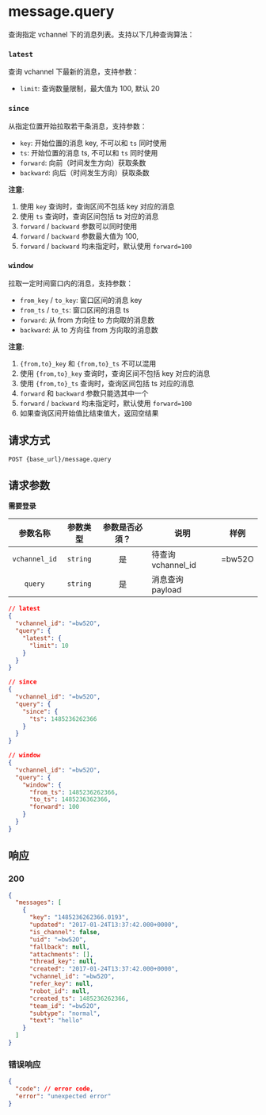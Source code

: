 # message.query

查询指定 vchannel 下的消息列表。支持以下几种查询算法：

### `latest`

查询 vchannel 下最新的消息，支持参数：

- `limit`: 查询数量限制，最大值为 100, 默认 20

### `since`

从指定位置开始拉取若干条消息，支持参数：

- `key`: 开始位置的消息 key, 不可以和 `ts` 同时使用
- `ts`: 开始位置的消息 ts, 不可以和 `ts` 同时使用
- `forward`: 向前（时间发生方向）获取条数
- `backward`: 向后（时间发生方向）获取条数

**注意**:

1. 使用 `key` 查询时，查询区间不包括 key 对应的消息
2. 使用 `ts` 查询时，查询区间包括 ts 对应的消息
3. `forward` / `backward` 参数可以同时使用
4. `forward` / `backward` 参数最大值为 100,
5. `forward` / `backward` 均未指定时，默认使用 `forward=100`

### `window`

拉取一定时间窗口内的消息，支持参数：

- `from_key` / `to_key`: 窗口区间的消息 key
- `from_ts` / `to_ts`: 窗口区间的消息 ts
- `forward`: 从 from 方向往 to 方向取的消息数
- `backward`: 从 to 方向往 from 方向取的消息数

**注意**:

1. `{from,to}_key` 和 `{from,to}_ts` 不可以混用
2. 使用 `{from,to}_key` 查询时，查询区间不包括 key 对应的消息
3. 使用 `{from,to}_ts` 查询时，查询区间包括 ts 对应的消息
4. `forward` 和 `backward` 参数只能选其中一个
5. `forward` / `backward` 均未指定时，默认使用 `forward=100`
6. 如果查询区间开始值比结束值大，返回空结果

## 请求方式

```
POST {base_url}/message.query
```

## 请求参数

**需要登录**

| 参数名称 | 参数类型 | 参数是否必须？ | 说明 | 样例 |
|:--------:|:--------:|:--------------:|------|------|
| `vchannel_id` | `string` | 是 | 待查询 vchannel_id | =bw52O |
| `query` | `string` | 是 | 消息查询 payload |  |

```json
// latest
{
  "vchannel_id": "=bw52O",
  "query": {
    "latest": {
      "limit": 10
    }
  }
}

// since
{
  "vchannel_id": "=bw52O",
  "query": {
    "since": {
      "ts": 1485236262366
    }
  }
}

// window
{
  "vchannel_id": "=bw52O",
  "query": {
    "window": {
      "from_ts": 1485236262366,
      "to_ts": 1485236362366,
      "forward": 100
    }
  }
}
```

## 响应

### 200

```json
{
  "messages": [
    {
      "key": "1485236262366.0193",
      "updated": "2017-01-24T13:37:42.000+0000",
      "is_channel": false,
      "uid": "=bw52O",
      "fallback": null,
      "attachments": [],
      "thread_key": null,
      "created": "2017-01-24T13:37:42.000+0000",
      "vchannel_id": "=bw52O",
      "refer_key": null,
      "robot_id": null,
      "created_ts": 1485236262366,
      "team_id": "=bw52O",
      "subtype": "normal",
      "text": "hello"
    }
  ]
}
```
### 错误响应

```json
{
  "code": // error code,
  "error": "unexpected error"
}
```

<!-- generated by gen_doc.js -->
